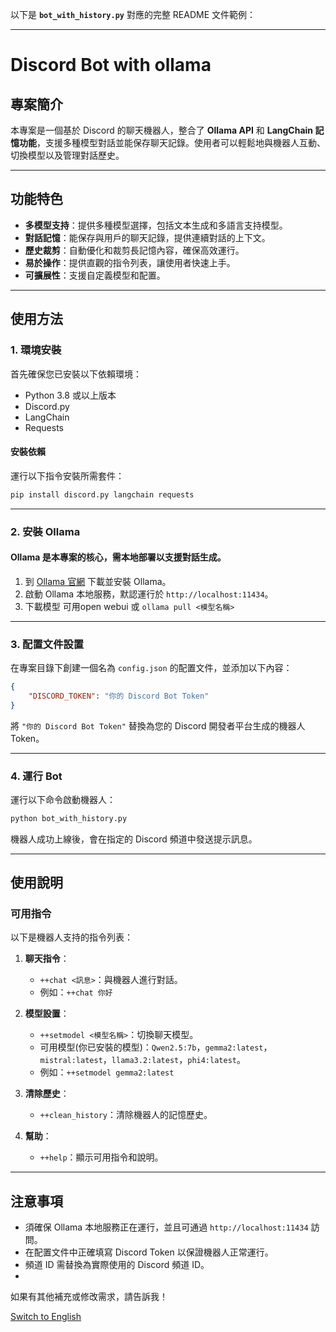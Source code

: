 以下是 **`bot_with_history.py`** 對應的完整 README 文件範例：

---

# Discord Bot with ollama

## 專案簡介
本專案是一個基於 Discord 的聊天機器人，整合了 **Ollama API** 和 **LangChain 記憶功能**，支援多種模型對話並能保存聊天記錄。使用者可以輕鬆地與機器人互動、切換模型以及管理對話歷史。

---

## 功能特色
- **多模型支持**：提供多種模型選擇，包括文本生成和多語言支持模型。
- **對話記憶**：能保存與用戶的聊天記錄，提供連續對話的上下文。
- **歷史裁剪**：自動優化和裁剪長記憶內容，確保高效運行。
- **易於操作**：提供直觀的指令列表，讓使用者快速上手。
- **可擴展性**：支援自定義模型和配置。

---

## 使用方法

### 1. 環境安裝
首先確保您已安裝以下依賴環境：
- Python 3.8 或以上版本
- Discord.py
- LangChain
- Requests

#### 安裝依賴
運行以下指令安裝所需套件：
```bash
pip install discord.py langchain requests
```

---

### 2. 安裝 Ollama
#### Ollama 是本專案的核心，需本地部署以支援對話生成。

1. 到 [Ollama 官網](https://ollama.ai) 下載並安裝 Ollama。
2. 啟動 Ollama 本地服務，默認運行於 `http://localhost:11434`。
3. 下載模型 可用open webui 或 ```ollama pull <模型名稱>```
---

### 3. 配置文件設置
在專案目錄下創建一個名為 `config.json` 的配置文件，並添加以下內容：
```json
{
    "DISCORD_TOKEN": "你的 Discord Bot Token"
}
```

將 `"你的 Discord Bot Token"` 替換為您的 Discord 開發者平台生成的機器人 Token。

---

### 4. 運行 Bot
運行以下命令啟動機器人：
```bash
python bot_with_history.py
```

機器人成功上線後，會在指定的 Discord 頻道中發送提示訊息。

---

## 使用說明

### 可用指令
以下是機器人支持的指令列表：

1. **聊天指令**：
   - `++chat <訊息>`：與機器人進行對話。
   - 例如：`++chat 你好`

2. **模型設置**：
   - `++setmodel <模型名稱>`：切換聊天模型。
   - 可用模型(你已安裝的模型)：`Qwen2.5:7b`，`gemma2:latest`，`mistral:latest`，`llama3.2:latest`，`phi4:latest`。
   - 例如：`++setmodel gemma2:latest`

3. **清除歷史**：
   - `++clean_history`：清除機器人的記憶歷史。

4. **幫助**：
   - `++help`：顯示可用指令和說明。

---

## 注意事項
- 須確保 Ollama 本地服務正在運行，並且可通過 `http://localhost:11434` 訪問。
- 在配置文件中正確填寫 Discord Token 以保證機器人正常運行。
- 頻道 ID 需替換為實際使用的 Discord 頻道 ID。
- 


如果有其他補充或修改需求，請告訴我！

[Switch to English](README.md)



